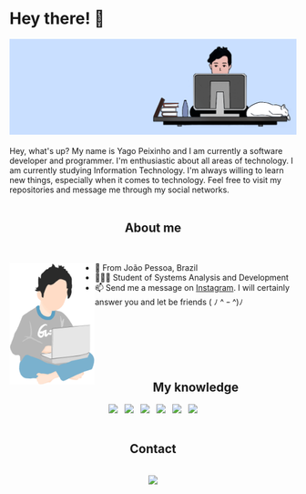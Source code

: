 # Hey there! 🦈

<div align='center'><img src="githuba.png"></div>

<br>
<div="center">
Hey, what's up? My name is Yago Peixinho and I am currently a software developer and programmer. I'm enthusiastic about all areas of technology. I am currently studying Information Technology. I'm always willing to learn new things, especially when it comes to technology. Feel free to visit my repositories and message me through my social networks.
<br>
<br>
 
<div>
 
<div align="center">
 
## About me
 
 </div>
 
<br>
 
<a href="#"><img align="left" width="150" height="#" src="yago.png"></a>
 - 📍 From João Pessoa, Brazil
 - 👨🏻‍💻 Student of Systems Analysis and Development
 - 📫 Send me a message on [Instagram](https://www.instagram.com/yagopeixinho/?hl=pt-br). I will certainly answer you and let be friends ( ﾉ ^ ｰ ^)ﾉ
 
<br>
<br>
<br>
<br>
<br>
 
<div align="center">
  
## My knowledge
  
<img src="https://img.icons8.com/color/48/000000/html-5--v1.png"/>
&nbsp;
<img src="https://img.icons8.com/color/48/000000/css3.png"/>  
&nbsp;
<img src="https://img.icons8.com/color/48/000000/javascript--v1.png"/ width="5%">
&nbsp;
<img src="https://img.icons8.com/color/48/000000/bootstrap.png"/>
&nbsp;
<img src="https://img.icons8.com/offices/80/000000/php-logo.png"/ width="5%">
&nbsp;
<img src="https://img.icons8.com/fluent/48/000000/laravel.png"/>
  
 <br>
 

 </div>
 
 <br>

<div align="center">
 
## Contact
 </div>
  <br>

 
<div align="center">
<a href="https://linktr.ee/yagopeixinho"><img src="https://image.flaticon.com/icons/png/512/876/876207.png" width="4%"></a>    

</div>
<br>
 
  

 
 


